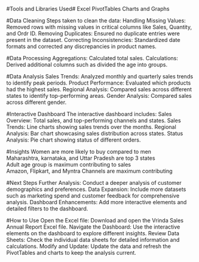 #Tools and Libraries Used#
Excel
PivotTables
Charts and Graphs

#Data Cleaning
Steps taken to clean the data:
Handling Missing Values: Removed rows with missing values in critical columns like Sales, Quantity, and Ordr ID.
Removing Duplicates: Ensured no duplicate entries were present in the dataset.
Correcting Inconsistencies: Standardized date formats and corrected any discrepancies in product names.

#Data Processing
Aggregations: Calculated total sales.
Calculations: Derived additional columns such as divided the age into groups.

#Data Analysis
Sales Trends: Analyzed monthly and quarterly sales trends to identify peak periods.
Product Performance: Evaluated which products had the highest sales.
Regional Analysis: Compared sales across different states to identify top-performing areas.
Gender Analysis: Compared sales across different gender.

#Interactive Dashboard
The interactive dashboard includes:
Sales Overview: Total sales, and top-performing channels and states.
Sales Trends: Line charts showing sales trends over the months.
Regional Analysis: Bar chart showcasing sales distribution across states.
Status Analysis: Pie chart showing status of different orders.

#Insights
Women are more likely to buy compared to men																		
Maharashtra, karnataka, and Uttar Pradesh are top 3 states																		
Adult age group is maximum contributing to sales																		
Amazon, Flipkart, and Myntra Channels are maximum contributing																		

#Next Steps
Further Analysis: Conduct a deeper analysis of customer demographics and preferences.
Data Expansion: Include more datasets such as marketing spend and customer feedback for comprehensive analysis.
Dashboard Enhancements: Add more interactive elements and detailed filters to the dashboard.

#How to Use
Open the Excel file: Download and open the Vrinda Sales Annual Report Excel file.
Navigate the Dashboard: Use the interactive elements on the dashboard to explore different insights.
Review Data Sheets: Check the individual data sheets for detailed information and calculations.
Modify and Update: Update the data and refresh the PivotTables and charts to keep the analysis current.

